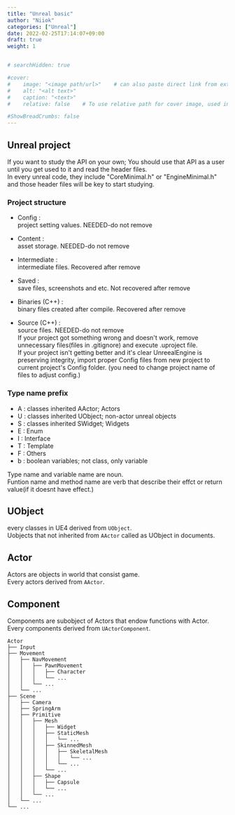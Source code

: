 ```yaml
---
title: "Unreal basic"
author: "Niiok"
categories: ["Unreal"]
date: 2022-02-25T17:14:07+09:00
draft: true
weight: 1


# searchHidden: true

#cover:
#    image: "<image path/url>"    # can also paste direct link from external site
#    alt: "<alt text>"
#    caption: "<text>"
#    relative: false 	# To use relative path for cover image, used in hugo Page-bundles

#ShowBreadCrumbs: false
---
```



## Unreal project
If you want to study the API on your own; You should use that API as a user until you get used to it and read the header files.    
In every unreal code, they include "CoreMinimal.h" or "EngineMinimal.h" and those header files will be key to start studying.    

### Project structure
- Config :    
    project setting values. NEEDED-do not remove    
- Content :    
    asset storage. NEEDED-do not remove    
- Intermediate :    
    intermediate files. Recovered after remove
- Saved :    
    save files, screenshots and etc. Not recovered after remove    

- Binaries (C++) :    
    binary files created after compile. Recovered after remove    
- Source (C++) :    
    source files. NEEDED-do not remove    
	If your project got something wrong and doesn't work, remove unnecessary files(files in .gitignore) and execute .uproject file.    
	If your project isn't getting better and it's clear UnreealEngine is preserving integrity, import proper Config files from new project to current project's Config folder. (you need to change project name of files to adjust config.)    


### Type name prefix
- A	:    classes inherited AActor; Actors
- U	:    classes inherited UObject; non-actor unreal objects
- S	:    classes inherited SWidget; Widgets
- E	:    Enum
- I	:    Interface
- T	:    Template
- F	:    Others
- b	:    boolean variables; not class, only variable

Type name and variable name are noun.    
Funtion name and method name are verb that describe their effct or return value(if it doesnt have effect.)    


## UObject
every classes in UE4 derived from `UObject`.    
Uobjects that not inherited from `AActor` called as UObject in documents.

## Actor
Actors are objects in world that consist game.    
Every actors derived from `AActor`.    


## Component
Components are subobject of Actors that endow functions with Actor.    
Every components derived from `UActorComponent`.    

	Actor    
	├── Input    
	├── Movement    
	│   ├── NavMovement    
	│   │   ├── PawnMovement    
	│   │   │   ├── Character    
	│   │   │   └── ...    
	│   │   └── ...    
	│   └── ...    
	├── Scene
	│   ├── Camera    
	│   ├── SpringArm    
	│   ├── Primitive    
	│   │   ├── Mesh    
	│   │   │   ├── Widget    
	│   │   │   ├── StaticMesh    
	│   │   │   │   └── ...    
	│   │   │   ├── SkinnedMesh    
	│   │   │   │   ├── SkeletalMesh    
	│   │   │   │   │   └── ...    
	│   │   │   │   └── ...    
	│   │   │   └── ...    
	│   │   ├── Shape    
	│   │   │   ├── Capsule    
	│   │   │   └── ...    
	│   │   └── ...    
	│   └── ...    
	└── ...    

